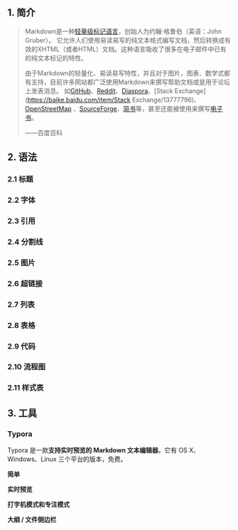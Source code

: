## 1. 简介

> Markdown是一种[轻量级标记语言](https://baike.baidu.com/item/轻量级标记语言/52671915)，创始人为约翰·格鲁伯（英语：John Gruber）。 它允许人们使用易读易写的纯文本格式编写文档，然后转换成有效的XHTML（或者HTML）文档。这种语言吸收了很多在电子邮件中已有的纯文本标记的特性。
>
> 由于Markdown的轻量化、易读易写特性，并且对于图片，图表、数学式都有支持，目前许多网站都广泛使用Markdown来撰写帮助文档或是用于论坛上发表消息。 如[GitHub](https://baike.baidu.com/item/GitHub/10145341)、[Reddit](https://baike.baidu.com/item/Reddit/1272010)、[Diaspora](https://baike.baidu.com/item/Diaspora/10726893)、[Stack Exchange](https://baike.baidu.com/item/Stack Exchange/13777796)、[OpenStreetMap](https://baike.baidu.com/item/OpenStreetMap/3171606) 、[SourceForge](https://baike.baidu.com/item/SourceForge/6562141)、[简书](https://baike.baidu.com/item/简书/5782216)等，甚至还能被使用来撰写[电子书](https://baike.baidu.com/item/电子书/346054)。
>
> ——百度百科



## 2. 语法

### 2.1 标题

### 2.2 字体

### 2.3 引用

### 2.4 分割线

### 2.5 图片

### 2.6 超链接

### 2.7 列表

### 2.8 表格

### 2.9 代码

### 2.10 流程图

### 2.11 样式表











## 3. 工具

### Typora

Typora 是一款**支持实时预览的 Markdown 文本编辑器**。它有 OS X、Windows、Linux 三个平台的版本，免费。



**简单**

**实时预览**

**打字机模式和专注模式**

**大纲 / 文件侧边栏**